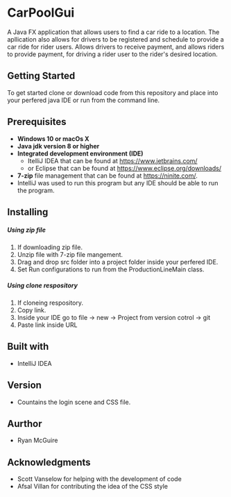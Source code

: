 # CarPoolGui

A Java FX application that allows users to find a car ride to a location.
The apllication also allows for drivers to be registered and schedule to provide a car ride for rider users.
Allows drivers to receive payment, and allows riders to provide payment, for driving a rider user to the rider's desired location.


## Getting Started

To get started clone or download code from this repository and place into your 
perfered java IDE or run from the command line.

## Prerequisites

* **Windows 10 or macOs X**
* **Java jdk version 8 or higher**
* **Integrated development environment (IDE)** 
  * ItelliJ IDEA that can be found at https://www.jetbrains.com/
  * or Eclipse that can be found at https://www.eclipse.org/downloads/
* **7-zip** file management that can be found at https://ninite.com/.
* IntelliJ was used to run this program but any IDE should be able to run the program.

## Installing

##### Using zip file
1. If downloading zip file.
2. Unzip file with 7-zip file mangement.
3. Drag and drop src folder into a project folder inside your perfered IDE.
4. Set Run configurations to run from the ProductionLineMain class.

##### Using clone respository
1. If cloneing respository.
2. Copy link.
3. Inside your IDE go to file -> new -> Project from version cotrol -> git
4. Paste link inside URL

## Built with
* IntelliJ IDEA

## Version
* Countains the login scene and CSS file.

## Aurthor
* Ryan McGuire

## Acknowledgments
* Scott Vanselow for helping with the development of code
* Afsal Villan for contributing the idea of the CSS style

